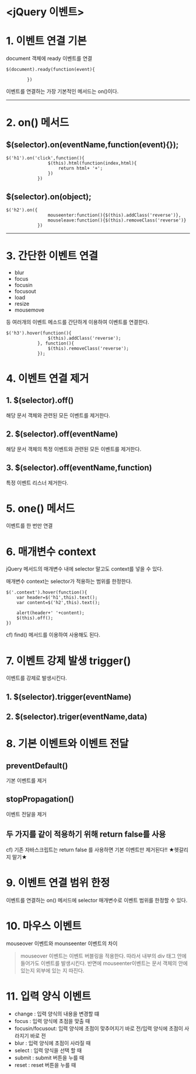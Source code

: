 # <jQuery 이벤트>

# 1. 이벤트 연결 기본

document 객체에 ready 이벤트를 연결

<pre><code>$(document).ready(function(event){

		})</code></pre>

이벤트를 연결하는 가장 기본적인 메서드는 on()이다.

***

# 2. on() 메서드

## $(selector).on(eventName,function(event){});


<pre><code>$('h1').on('click',function(){
				$(this).html(function(index,html){
					return html+ '+';
				})
			})</code></pre>


## $(selector).on(object);

<pre><code>$('h2').on({
				mouseenter:function(){$(this).addClass('reverse')},
				mouseleave:function(){$(this).removeClass('reverse')}
			})</code></pre>

***

# 3. 간단한 이벤트 연결

* blur
* focus
* focusin
* focusout
* load
* resize
* mousemove

등 여러개의 이벤트 메소드를 간단하게 이용하여 이벤트를 연결한다.

<pre><code>$('h3').hover(function(){
				$(this).addClass('reverse');
			}, function(){
				$(this).removeClass('reverse');
			});</code></pre>


# 4. 이벤트 연결 제거

## 1. $(selector).off()

해당 문서 객체와 관련된 모든 이벤트를 제거한다.


## 2. $(selector).off(eventName)

해당 문서 객체의 특정 이벤트와 관련된 모든 이벤트를 제거한다.

## 3. $(selector).off(eventName,function)

특정 이벤트 리스너 제거한다.

# 5. one() 메서드

이벤트를 한 번만 연결

# 6. 매개변수 context

jQuery 메서드의 매개변수 내에 selector 말고도 context를 넣을 수 있다.

매개변수 context는 selector가 적용하는 범위를 한정한다.

<pre><code>$('.context').hover(function(){
	var header=$('h1',this).text();
	var content=$('h2',this).text();

	alert(header+' '+content);
	$(this).off();
})</code></pre>


cf) find() 메서드를 이용하여 사용해도 된다.


# 7. 이벤트 강제 발생 trigger()

이벤트를 강제로 발생시킨다.

## 1. $(selector).trigger(eventName)

## 2. $(selector).triger(eventName,data)


# 8. 기본 이벤트와 이벤트 전달

## preventDefault()

기본 이벤트를 제거

## stopPropagation()

이벤트 전달을 제거

## 두 가지를 같이 적용하기 위해 return false를 사용

cf) 기존 자바스크립트는 return false 를 사용하면 기본 이벤트만 제거된다!! ★헷갈리지 말기★

# 9. 이벤트 연결 범위 한정

이벤트를 연결하는 on() 메서드에 selector 매개변수로 이벤트 범위를 한정할 수 있다.

# 10. 마우스 이벤트

mouseover 이벤트와 mounseenter 이벤트의 차이

> mouseover 이벤트는 이벤트 버블링을 적용한다. 따라서 내부의 div 태그 안에 들어가도 이벤트를 발생시킨다. 반면에 mouseenter이벤트는 문서 객체의 안에 있는지 외부에 있는 지 따진다.


# 11. 입력 양식 이벤트

* change : 입력 양식의 내용을 변경할 떄
* focus : 입력 양식에 초점을 맞출 때
* focusin/focusout: 입력 양식에 초점이 맞추어지기 바로 전/입력 양식에 초점이 사라지기 바로 전
* blur : 입력 양식에 초점이 사라질 때
* select : 입력 양식을 선택 할 때
* submit : submit 버튼을 누를 때
* reset : reset 버튼을 누를 때

